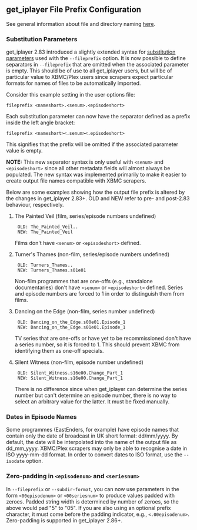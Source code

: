 ## get_iplayer File Prefix Configuration

See general information about file and directory naming [here](/wiki/documentation#filenames-and-directories).

### Substitution Parameters

get_iplayer 2.83 introduced a slightly extended syntax for [substitution parameters](/wiki/documentation#substitution-parameters) used with the `--fileprefix` option.  It is now possible to define separators in `--fileprefix` that are omitted when the associated parameter is empty.  This should be of use to all get_iplayer users, but will be of particular value to XBMC/Plex users since scrapers expect particular formats for names of files to be automatically imported.

Consider this example setting in the user options file:

	fileprefix <nameshort>.<senum>.<episodeshort>

Each substitution parameter can now have the separator defined as a prefix inside the left angle bracket:

	fileprefix <nameshort><.senum><.episodeshort>

This signifies that the prefix will be omitted if the associated parameter value is empty.

**NOTE:** This new separator syntax is only useful with `<senum>` and `<episodeshort>` since all other metadata fields will almost always be populated.  The new syntax was implemented primarily to make it easier to create output file names compatible with XBMC scrapers.

Below are some examples showing how the output file prefix is altered by the changes in get_iplayer 2.83+.  OLD and NEW refer to pre- and post-2.83 behaviour, respectively.

1. The Painted Veil (film, series/episode numbers undefined)

		OLD: The_Painted_Veil..
		NEW: The_Painted_Veil

	Films don't have `<senum>` or `<episodeshort>` defined.

2. Turner's Thames (non-film, series/episode numbers undefined)

		OLD: Turners_Thames..
		NEW: Turners_Thames.s01e01

	Non-film programmes that are one-offs (e.g., standalone documentaries) don't have `<senum>` or `<episodeshort>` defined. Series and episode numbers are forced to 1 in order to distinguish them from films.

3. Dancing on the Edge (non-film, series number undefined)

		OLD: Dancing_on_the_Edge.s00e01.Episode_1
		NEW: Dancing_on_the_Edge.s01e01.Episode_1

	TV series that are one-offs or have yet to be recommissioned don't have a series number, so it is forced to 1. This should prevent XBMC from identifying them as one-off specials.

4. Silent Witness (non-film, episode number undefined)

		OLD: Silent_Witness.s16e00.Change_Part_1
		NEW: Silent_Witness.s16e00.Change_Part_1

	There is no difference since when get_iplayer can determine the series number but can't determine an episode number, there is no way to select an arbitrary value for the latter. It must be fixed manually.


### Dates in Episode Names

Some programmes (EastEnders, for example) have episode names that contain only the date of broadcast in UK short format: dd/mm/yyyy.  By default, the date will be interpolated into the name of the output file as dd_mm_yyyy.  XBMC/Plex scrapers may only be able to recognise a date in ISO yyyy-mm-dd format.  In order to convert dates to ISO format, use the `--isodate` option.

### Zero-padding in `<episodenum>` and `<seriesnum>`

In `--fileprefix` or `--subdir-format`, you can now use parameters in the form `<00episodenum>` or `<00seriesnum>` to produce values padded with zeroes. Padded string width is determined by number of zeroes, so the above would pad "5" to "05". If you are also using an optional prefix character, it must come before the padding indicator, e.g., `<.00episodenum>`.  Zero-padding is supported in get_iplayer 2.86+.